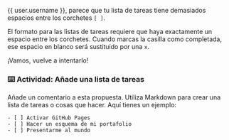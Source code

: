 {{ user.username }}, parece que tu lista de tareas tiene demasiados espacios entre los corchetes `[ ]`.

El formato para las listas de tareas requiere que haya exactamente un espacio entre los corchetes. Cuando marcas la casilla como completada, ese espacio en blanco será sustituido por una `x`.

¡Vamos, vuelve a intentarlo!

### :keyboard: Actividad: Añade una lista de tareas

Añade un comentario a esta propuesta. Utiliza Markdown para crear una lista de tareas o cosas que hacer. Aquí tienes un ejemplo:

```
- [ ] Activar GitHub Pages
- [ ] Hacer un esquema de mi portafolio
- [ ] Presentarme al mundo
```
